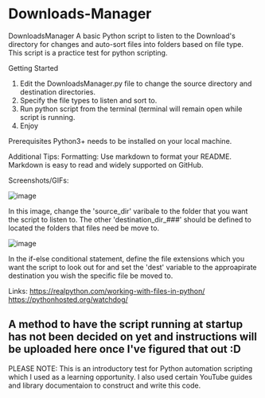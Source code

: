 # Downloads-Manager

DownloadsManager
A basic Python script to listen to the Download's directory for changes and auto-sort files into folders based on file type.
This script is a practice test for python scripting.


Getting Started
1. Edit the DownloadsManager.py file to change the source directory and destination directories.
2. Specify the file types to listen and sort to.
3. Run python script from the terminal (terminal will remain open while script is running.
4. Enjoy


Prerequisites
Python3+ needs to be installed on your local machine.



Additional Tips:
Formatting:
Use markdown to format your README. Markdown is easy to read and widely supported on GitHub.


Screenshots/GIFs:

![image](https://github.com/AnoukDunu/Downloads-Manager/assets/52993706/840e8c2e-20b2-4efa-be3c-f4d7609b11e2)

In this image, change the 'source_dir' varibale to the folder that you want the script to listen to.
The other 'destination_dir_###' should be defined to located the folders that files need be move to.

![image](https://github.com/AnoukDunu/Downloads-Manager/assets/52993706/72c38d77-fe74-49b9-be8a-c9ba92b323e8)

In the if-else conditional statement, define the file extensions which you want the script to look out for and
set the 'dest' variable to the approapirate destination you wish the specific file be moved to.


Links:
https://realpython.com/working-with-files-in-python/
https://pythonhosted.org/watchdog/

## A method to have the script running at startup has not been decided on yet and instructions will be uploaded here once I've figured that out :D

PLEASE NOTE: This is an introductory test for Python automation scripting which I used as a learning opportunity. I also used certain YouTube guides and library documentaion to construct
and write this code.
